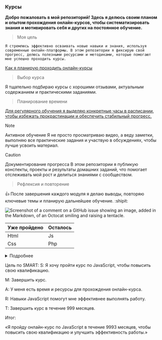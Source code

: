 <a name="unique-anchor-name"></a>
### Курсы
**Добро пожаловать в мой репозиторий! Здесь я делюсь своим планом и опытом прохождения онлайн-курсов, чтобы систематизировать знания и мотивировать себя и других на постоянное обучение.**
> Моя цель
 
`Я стремлюсь эффективно осваивать новые навыки и знания, используя современные онлайн-платформы. В этом репозитории я фиксирую свой прогресс, делюсь полезными ресурсами и методиками, которые помогают мне успешно проходить курсы.`

[Как я планирую проходить онлайн-курсы](https://avatars.mds.yandex.net/i?id=01aae06d1218d331963ca4a2e2d518c84eb270ce-5302491-images-thumbs&n=13)

> Выбор курса

<a name="my-custom-anchor-point"></a>
Я тщательно подбираю курсы с хорошими отзывами, актуальным содержанием и практическими заданиями.

> Планирование времени

[Для регулярного обучения я выделяю конкретные часы в расписании, чтобы избежать прокрастинации и обеспечить стабильный прогресс.](#my-custom-anchor-point)

> [!NOTE]
> Активное обучение
> Я не просто просматриваю видео, а веду заметки, выполняю все практические задания и участвую в обсуждениях, чтобы лучше усвоить материал.

> [!CAUTION]
> Документирование прогресса
> В этом репозитории я публикую конспекты, проекты и результаты домашних заданий, что помогает отслеживать мой рост и делиться знаниями с сообществом.

> Рефлексия и повторение

:+1: После завершения каждого модуля я делаю выводы, повторяю ключевые темы и планирую дальнейшее обучение. :shipit:

![Screenshot of a comment on a GitHub issue showing an image, added in the Markdown, of an Octocat smiling and raising a tentacle.](https://myoctocat.com/assets/images/base-octocat.svg)

| Уже пройдено | Осталось |
| ------------- | ------------- |
| Html  | Js  |
| Css  | Php  |

<details>

<summary>Подробнее</summary>

### Стадия обучения

Ознакомитсься с интерфейсом

```ruby
   готово
```

</details>

Цель по SMART:
S: Я хочу пройти курс по JavaScript, чтобы повысить свою квалификацию.

M: Завершить курс.

A: У меня есть время и ресурсы для прохождения онлайн-курса.

R: Навыки JavaScript помогут мне эффективнее выполнять работу.

T: Завершить курс в течение 999 месяцев.

Итог:

«Я пройду онлайн-курс по JavaScript в течение 9993 месяцев, чтобы повысить свою квалификацию и улучшить эффективность работы.»